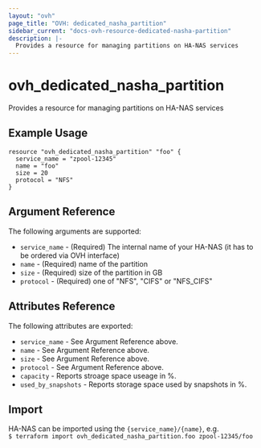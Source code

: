 ```yaml
---
layout: "ovh"
page_title: "OVH: dedicated_nasha_partition"
sidebar_current: "docs-ovh-resource-dedicated-nasha-partition"
description: |-
  Provides a resource for managing partitions on HA-NAS services
---
```


# ovh_dedicated_nasha_partition

Provides a resource for managing partitions on HA-NAS services

## Example Usage

```
resource "ovh_dedicated_nasha_partition" "foo" {
  service_name = "zpool-12345"
  name = "foo"
  size = 20
  protocol = "NFS"
}
```

## Argument Reference

The following arguments are supported:

* `service_name` - (Required) The internal name of your HA-NAS (it has to be ordered via OVH interface)
* `name` - (Required) name of the partition
* `size` - (Required) size of the partition in GB
* `protocol` - (Required) one of "NFS", "CIFS" or "NFS_CIFS"

## Attributes Reference

The following attributes are exported:

* `service_name` - See Argument Reference above.
* `name` - See Argument Reference above.
* `size` - See Argument Reference above.
* `protocol` - See Argument Reference above.
* `capacity` - Reports stroage space useage in %.
* `used_by_snapshots` - Reports storage space used by snapshots in %.

## Import

HA-NAS can be imported using the `{service_name}/{name}`, e.g.  
`$ terraform import ovh_dedicated_nasha_partition.foo zpool-12345/foo`
